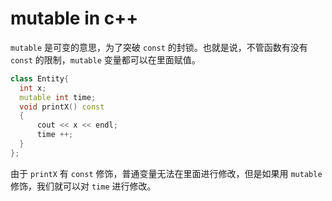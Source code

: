 # mutable in c++

`mutable` 是可变的意思，为了突破 `const` 的封锁。也就是说，不管函数有没有 `const` 的限制，`mutable` 变量都可以在里面赋值。

```c++
class Entity{
  int x;
  mutable int time;
  void printX() const
  {
      cout << x << endl;
      time ++;
  }
};
```

由于 `printX` 有 `const` 修饰，普通变量无法在里面进行修改，但是如果用 `mutable` 修饰，我们就可以对 `time` 进行修改。



